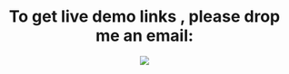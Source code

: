 

</p>

<h1 align="center"> To get live demo links , please drop me an email: </h1><p align="center"><a href="mailto:janeck@protonmail.com">
<img src="https://img.shields.io/badge/ProtonMail-8B89CC?style=for-the-badge&logo=protonmail&logoColor=white"/></a></p>

